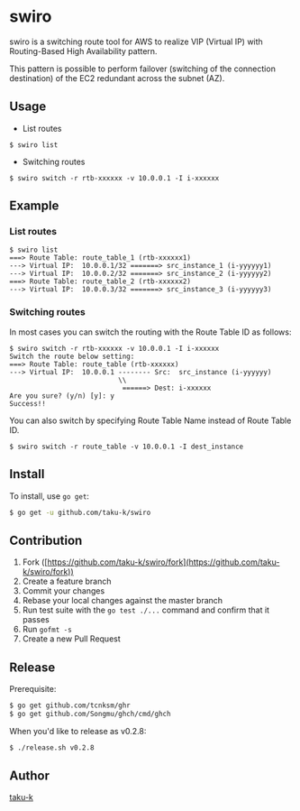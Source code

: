 # swiro

swiro is a switching route tool for AWS to realize VIP (Virtual IP) with Routing-Based High Availability pattern.

This pattern is possible to perform failover (switching of the connection destination) of the EC2 redundant across the subnet (AZ).


## Usage

* List routes

```
$ swiro list
```

* Switching routes

```
$ swiro switch -r rtb-xxxxxx -v 10.0.0.1 -I i-xxxxxx
```


## Example

### List routes

```
$ swiro list
===> Route Table: route_table_1 (rtb-xxxxxx1)
---> Virtual IP:  10.0.0.1/32 =======> src_instance_1 (i-yyyyyy1)
---> Virtual IP:  10.0.0.2/32 =======> src_instance_2 (i-yyyyyy2)
===> Route Table: route_table_2 (rtb-xxxxxx2)
---> Virtual IP:  10.0.0.3/32 =======> src_instance_3 (i-yyyyyy3)
```

### Switching routes

In most cases you can switch the routing with the Route Table ID as follows:

```
$ swiro switch -r rtb-xxxxxx -v 10.0.0.1 -I i-xxxxxx
Switch the route below setting:
===> Route Table: route_table (rtb-xxxxxx)
---> Virtual IP:  10.0.0.1 -------- Src:  src_instance (i-yyyyyy)
                           \\
                            ======> Dest: i-xxxxxx
Are you sure? (y/n) [y]: y
Success!!
```

You can also switch by specifying Route Table Name instead of Route Table ID.

```
$ swiro switch -r route_table -v 10.0.0.1 -I dest_instance
```

## Install

To install, use `go get`:

```bash
$ go get -u github.com/taku-k/swiro
```

## Contribution

1. Fork ([https://github.com/taku-k/swiro/fork](https://github.com/taku-k/swiro/fork))
1. Create a feature branch
1. Commit your changes
1. Rebase your local changes against the master branch
1. Run test suite with the `go test ./...` command and confirm that it passes
1. Run `gofmt -s`
1. Create a new Pull Request

## Release

Prerequisite:

```bash
$ go get github.com/tcnksm/ghr
$ go get github.com/Songmu/ghch/cmd/ghch
```

When you'd like to release as v0.2.8:

```bash
$ ./release.sh v0.2.8
```

## Author

[taku-k](https://github.com/taku-k)
